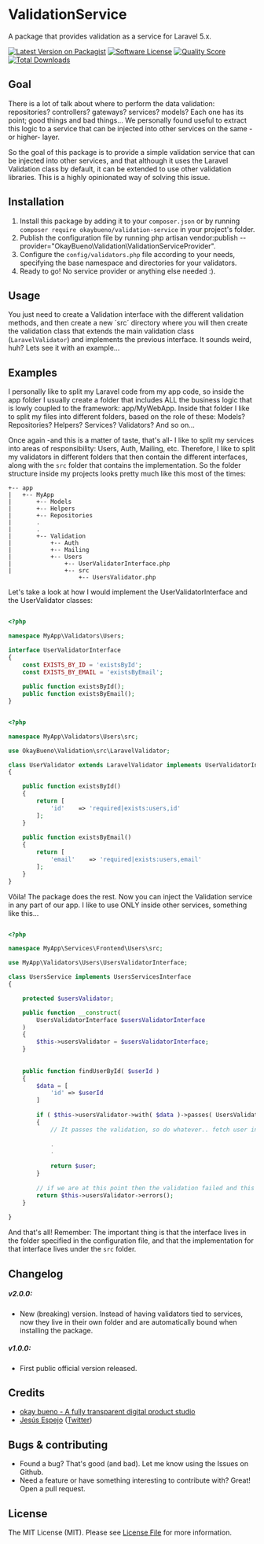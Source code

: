 # ValidationService

A package that provides validation as a service for Laravel 5.x.

[![Latest Version on Packagist](https://img.shields.io/packagist/v/okaybueno/validation.svg?style=flat-square)](https://packagist.org/packages/okaybueno/validation)
[![Software License](https://img.shields.io/badge/license-MIT-brightgreen.svg?style=flat-square)](LICENSE.md)
[![Quality Score](https://img.shields.io/scrutinizer/g/okaybueno/validation.svg?style=flat-square)](https://scrutinizer-ci.com/g/okaybueno/validation)
[![Total Downloads](https://img.shields.io/packagist/dt/okaybueno/validation.svg?style=flat-square)](https://packagist.org/packages/okaybueno/validation)


## Goal

There is a lot of talk about where to perform the data validation: repositories? controllers? gateways? services? models?
Each one has its point; good things and bad things... We personally found useful to extract this logic to a service that can 
be injected into other services on the same -or higher- layer. 

So the goal of this package is to provide a simple validation service that can be injected into other services, and that 
although it uses the Laravel Validation class by default, it can be extended to use other validation libraries. This is a 
highly opinionated way of solving this issue.


## Installation

1. Install this package by adding it to your `composer.json` or by running `composer require okaybueno/validation-service` in your project's folder.
2. Publish the configuration file by running php artisan vendor:publish --provider="OkayBueno\Validation\ValidationServiceProvider".
3. Configure the `config/validators.php` file according to your needs, specifying the base namespace and directories for your validators.
4. Ready to go! No service provider or anything else needed :).


## Usage

You just need to create a Validation interface with the different validation methods, and then create a new ´src´  directory 
where you will then create the validation class that extends the main validation class (`LaravelValidator`) and implements 
the previous interface. It sounds weird, huh? Lets see it with an example...


## Examples

I personally like to split my Laravel code from my app code, so inside the app folder I usually create a folder that includes
ALL the business logic that is lowly coupled to the framework: app/MyWebApp. Inside that folder I like to split my files into 
different folders, based on the role of these: Models? Repositories? Helpers? Services? Validators? And so on...

Once again -and this is a matter of taste, that's all- I like to split my services into areas of responsibility: Users, Auth,
Mailing, etc. Therefore, I like to split my validators in different folders that then contain the different interfaces,
along with the `src` folder that contains the implementation. So the folder structure inside my projects looks pretty 
much like this most of the times:

```
+-- app
|   +-- MyApp
|       +-- Models
|       +-- Helpers
|       +-- Repositories
|       .
|       .
|       +-- Validation
|           +-- Auth
|           +-- Mailing
|           +-- Users
|               +-- UserValidatorInterface.php
|               +-- src
                    +-- UsersValidator.php
```

Let's take a look at how I would implement the UserValidatorInterface and the UserValidator classes:

```php

<?php

namespace MyApp\Validators\Users;

interface UserValidatorInterface
{
    const EXISTS_BY_ID = 'existsById';
    const EXISTS_BY_EMAIL = 'existsByEmail';
    
    public function existsById();
    public function existsByEmail();
}

```

```php

<?php

namespace MyApp\Validators\Users\src;

use OkayBueno\Validation\src\LaravelValidator;

class UserValidator extends LaravelValidator implements UserValidatorInterface
{   

    public function existsById()
    {
        return [
            'id'    => 'required|exists:users,id'
        ];
    }
    
    public function existsByEmail()
    {
        return [
            'email'    => 'required|exists:users,email'
        ];
    }
}

```

Vôila! The package does the rest. Now you can inject the Validation service in any part of our app. 
I like to use ONLY inside other services, something like this...


```php

<?php

namespace MyApp\Services\Frontend\Users\src;

use MyApp\Validators\Users\UsersValidatorInterface;

class UsersService implements UsersServicesInterface 
{

    protected $usersValidator;

    public function __construct(
        UsersValidatorInterface $usersValidatorInterface
    )
    {
        $this->usersValidator = $usersValidatorInterface;
    }
   
    
    public function findUserById( $userId )
    {
        $data = [
            'id' => $userId
        ]
        
        if ( $this->usersValidator->with( $data )->passes( UsersValidatorInterface::EXISTS_BY_ID ) )
        {
            // It passes the validation, so do whatever.. fetch user in $user and return it (for example).
            
            .
            .
            
            return $user;
        }
        
        // if we are at this point then the validation failed and this will return an array with the errors.
        return $this->usersValidator->errors();
    }
    
}

```

And that's all! Remember: The important thing is that the interface lives in the folder specified in the configuration file,
 and that the implementation for that interface lives under the `src` folder.

## Changelog

##### v2.0.0:
- New (breaking) version. Instead of having validators tied to services, now they live in their own folder and are automatically
bound when installing the package.

##### v1.0.0:
- First public official version released.

## Credits

- [okay bueno - A fully transparent digital product studio](http://okaybueno.com)
- [Jesús Espejo](https://github.com/jespejoh) ([Twitter](https://twitter.com/jespejo89))

## Bugs & contributing

* Found a bug? That's good (and bad). Let me know using the Issues on Github.
* Need a feature or have something interesting to contribute with? Great! Open a pull request.

## License

The MIT License (MIT). Please see [License File](LICENSE.md) for more information.

